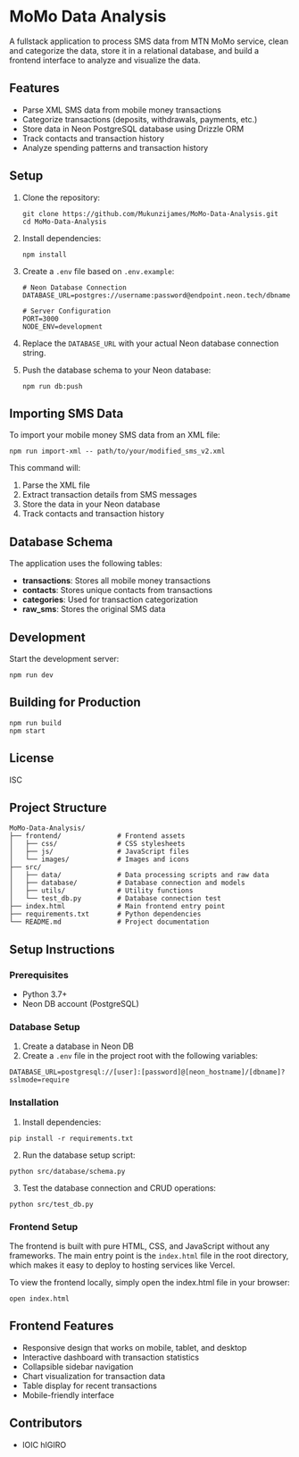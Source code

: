 # MoMo Data Analysis

A fullstack application to process SMS data from MTN MoMo service, clean and categorize the data, store it in a relational database, and build a frontend interface to analyze and visualize the data.

## Features

- Parse XML SMS data from mobile money transactions
- Categorize transactions (deposits, withdrawals, payments, etc.)
- Store data in Neon PostgreSQL database using Drizzle ORM
- Track contacts and transaction history
- Analyze spending patterns and transaction history

## Setup

1. Clone the repository:
   ```
   git clone https://github.com/Mukunzijames/MoMo-Data-Analysis.git
   cd MoMo-Data-Analysis
   ```

2. Install dependencies:
   ```
   npm install
   ```

3. Create a `.env` file based on `.env.example`:
   ```
   # Neon Database Connection
   DATABASE_URL=postgres://username:password@endpoint.neon.tech/dbname
   
   # Server Configuration
   PORT=3000
   NODE_ENV=development
   ```

4. Replace the `DATABASE_URL` with your actual Neon database connection string.

5. Push the database schema to your Neon database:
   ```
   npm run db:push
   ```

## Importing SMS Data

To import your mobile money SMS data from an XML file:

```
npm run import-xml -- path/to/your/modified_sms_v2.xml
```

This command will:
1. Parse the XML file
2. Extract transaction details from SMS messages
3. Store the data in your Neon database
4. Track contacts and transaction history

## Database Schema

The application uses the following tables:

- **transactions**: Stores all mobile money transactions
- **contacts**: Stores unique contacts from transactions
- **categories**: Used for transaction categorization
- **raw_sms**: Stores the original SMS data

## Development

Start the development server:

```
npm run dev
```

## Building for Production

```
npm run build
npm start
```

## License

ISC

## Project Structure

```
MoMo-Data-Analysis/
├── frontend/              # Frontend assets
│   ├── css/               # CSS stylesheets
│   ├── js/                # JavaScript files
│   └── images/            # Images and icons
├── src/
│   ├── data/              # Data processing scripts and raw data
│   ├── database/          # Database connection and models
│   ├── utils/             # Utility functions
│   └── test_db.py         # Database connection test
├── index.html             # Main frontend entry point
├── requirements.txt       # Python dependencies
└── README.md              # Project documentation
```

## Setup Instructions

### Prerequisites
- Python 3.7+
- Neon DB account (PostgreSQL)

### Database Setup
1. Create a database in Neon DB
2. Create a `.env` file in the project root with the following variables:
```
DATABASE_URL=postgresql://[user]:[password]@[neon_hostname]/[dbname]?sslmode=require
```

### Installation
1. Install dependencies:
```
pip install -r requirements.txt
```

2. Run the database setup script:
```
python src/database/schema.py
```

3. Test the database connection and CRUD operations:
```
python src/test_db.py
```

### Frontend Setup
The frontend is built with pure HTML, CSS, and JavaScript without any frameworks. The main entry point is the `index.html` file in the root directory, which makes it easy to deploy to hosting services like Vercel.

To view the frontend locally, simply open the index.html file in your browser:
```
open index.html
```

## Frontend Features

- Responsive design that works on mobile, tablet, and desktop
- Interactive dashboard with transaction statistics
- Collapsible sidebar navigation
- Chart visualization for transaction data
- Table display for recent transactions
- Mobile-friendly interface

## Contributors
- lOIC hIGIRO